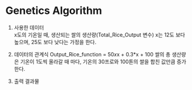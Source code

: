 # Genetics Algorithm


1. 사용한 데이터</br>
    x도의 기온일 때, 생산되는 쌀의 생산량(Total_Rice_Output 변수)
    x는 12도 보다 높으며, 25도 보다 낮다는 가정을 한다.



2. 데이터의 관계식
    Output_Rice_function = 50*x*x + 0.3*x + 100
    쌀의 총 생산량은 기온이 1도씩 올라갈 때 마다, 기온의 30프로와 100톤의 쌀을 합친 값만큼 증가한다.



3. 출력 결과물

    

